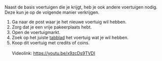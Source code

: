 Naast de basis voertuigen die je krijgt, heb je ook andere voertuigen nodig.<br/>
Deze kun je op de volgende manier verkrijgen.<br/>
1. Ga naar de post waar je het nieuwe voertuig wil hebben.
2. Zorg dat je een vrije pakeerplaats hebt.
3. Open de voertuigmarkt.
4. Zoek op het juiste [tabblad](/Spel/Lijstjes/Voertuigen_per_tabblad.md) het voertuig wat je wil hebben.
5. Koop dit voertuig met credits of coins.
<br/><br/>
Videolink: https://youtu.be/x9zcDs9TVDI